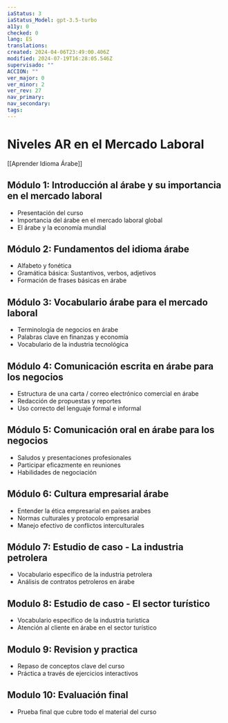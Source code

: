 ```yaml
---
iaStatus: 3
iaStatus_Model: gpt-3.5-turbo
a11y: 0
checked: 0
lang: ES
translations: 
created: 2024-04-06T23:49:00.406Z
modified: 2024-07-19T16:28:05.546Z
supervisado: ""
ACCION: ""
ver_major: 0
ver_minor: 2
ver_rev: 27
nav_primary: 
nav_secondary: 
tags:
---
```

# Niveles AR en el Mercado Laboral

[[Aprender Idioma Árabe]]

## Módulo 1: Introducción al árabe y su importancia en el mercado laboral

- Presentación del curso
- Importancia del árabe en el mercado laboral global
- El árabe y la economía mundial

## Módulo 2: Fundamentos del idioma árabe

- Alfabeto y fonética
- Gramática básica: Sustantivos, verbos, adjetivos
- Formación de frases básicas en árabe

## Módulo 3: Vocabulario árabe para el mercado laboral

- Terminología de negocios en árabe
- Palabras clave en finanzas y economía
- Vocabulario de la industria tecnológica

## Módulo 4: Comunicación escrita en árabe para los negocios 

- Estructura de una carta / correo electrónico comercial en árabe 
- Redacción de propuestas y reportes 
- Uso correcto del lenguaje formal e informal 

## Módulo 5: Comunicación oral en árabe para los negocios 

- Saludos y presentaciones profesionales 
- Participar eficazmente en reuniones  
- Habilidades de negociación 

## Módulo 6: Cultura empresarial árabe 

- Entender la ética empresarial en países arabes 
- Normas culturales y protocolo empresarial 
- Manejo efectivo de conflictos interculturales

## Módulo 7: Estudio de caso - La industria petrolera 

- Vocabulario específico de la industria petrolera 
- Análisis de contratos petroleros en árabe  
   
## Modulo 8: Estudio de caso - El sector turístico 

- Vocabulario específico de la industria turística 
- Atención al cliente en árabe en el sector turístico 

## Modulo 9: Revision y practica 

- Repaso de conceptos clave del curso 
- Práctica a través de ejercicios interactivos  
   
## Modulo 10: Evaluación final 

- Prueba final que cubre todo el material del curso 
